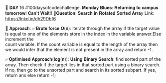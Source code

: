 📌 𝐃𝐀𝐘 16 #100daysofcodechallenge.
𝐌𝐨𝐧𝐝𝐚𝐲 𝐁𝐥𝐮𝐞𝐬: 𝐑𝐞𝐭𝐮𝐫𝐧𝐢𝐧𝐠 𝐭𝐨 𝐜𝐚𝐦𝐩𝐮𝐬 𝐭𝐨𝐦𝐨𝐫𝐫𝐨𝐰! 𝐂𝐚𝐧'𝐭 𝐖𝐚𝐢𝐭!!
📌𝐐𝐮𝐞𝐬𝐭𝐢𝐨𝐧: 𝐒𝐞𝐚𝐫𝐜𝐡 𝐢𝐧 𝐑𝐨𝐭𝐚𝐭𝐞𝐝 𝐒𝐨𝐫𝐭𝐞𝐝 𝐀𝐫𝐫𝐚y
Link:
https://lnkd.in/dh29Dbf6

📌 𝐀𝐩𝐩𝐫𝐨𝐚𝐜𝐡:
✅𝐁𝐫𝐮𝐭𝐞 𝐟𝐨𝐫𝐜𝐞 𝐎(𝐧): iterate through the array if the target value is equal to one of the elements store in the index in the variable answer.Else increment the   
count variable. If the count variable is equal to the length of the array then we would infer that the element is not present in the array and return -1.


✅𝐎𝐩𝐭𝐢𝐦𝐢𝐬𝐞𝐝 𝐀𝐩𝐩𝐫𝐨𝐚𝐜𝐡(𝐥𝐨𝐠(𝐧)): 𝐔𝐬𝐢𝐧𝐠 𝐁𝐢𝐧𝐚𝐫𝐲 𝐒𝐞𝐚𝐫𝐜𝐡: find sorted part of the array. Then check if the target lies in that sorted part using a binary search. 
If no, then go to the unsorted part and search in its sorted subpart. If yes, return ans else return -1;
